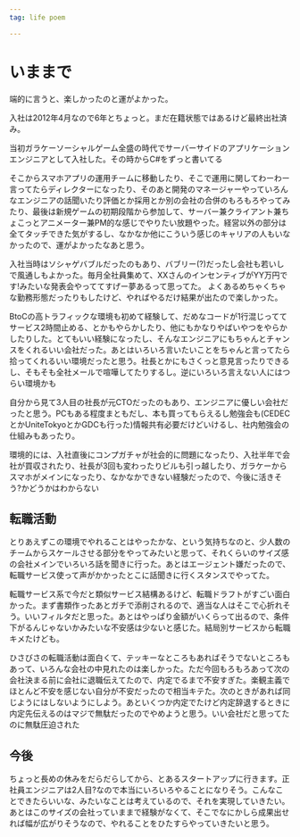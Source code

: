```yaml
---
tag: life poem

---
```



# いままで

端的に言うと、楽しかったのと運がよかった。

入社は2012年4月なので6年とちょっと。まだ在籍状態ではあるけど最終出社済み。

当初ガラケーソーシャルゲーム全盛の時代でサーバーサイドのアプリケーションエンジニアとして入社した。その時からC#をずっと書いてる

そこからスマホアプリの運用チームに移動したり、そこで運用に関してわーわー言ってたらディレクターになったり、そのあと開発のマネージャーやっていろんなエンジニアの話聞いたり評価とか採用とか別の会社の合併のもろもろやってみたり、最後は新規ゲームの初期段階から参加して、サーバー兼クライアント兼ちょこっとアニメーター兼PM的な感じでやりたい放題やった。経営以外の部分は全てタッチできた気がするし、なかなか他にこういう感じのキャリアの人もいなかったので、運がよかったなあと思う。

入社当時はソシャゲバブルだったのもあり、バブリー(?)だったし会社も若いしで風通しもよかった。毎月全社員集めて、XXさんのインセンティブがYY万円です!みたいな発表会やっててすげー夢あるって思ってた。 よくあるめちゃくちゃな勤務形態だったりもしたけど、やればやるだけ結果が出たので楽しかった。

BtoCの高トラフィックな環境も初めて経験して、だめなコードが1行混じっててサービス2時間止める、とかもやらかしたり、他にもかなりやばいやつをやらかしたりした。とてもいい経験になったし、そんなエンジニアにもちゃんとチャンスをくれるいい会社だった。あとはいろいろ言いたいことをちゃんと言ってたら拾ってくれるいい環境だったと思う。社長とかにもさくっと意見言ったりできるし、そもそも全社メールで喧嘩してたりするし。逆にいろいろ言えない人にはつらい環境かも

自分から見て3人目の社長が元CTOだったのもあり、エンジニアに優しい会社だったと思う。PCもある程度まともだし、本も買ってもらえるし勉強会も(CEDECとかUniteTokyoとかGDCも行った)情報共有必要だけどいけるし、社内勉強会の仕組みもあったり。

環境的には、入社直後にコンプガチャが社会的に問題になったり、入社半年で会社が買収されたり、社長が3回も変わったりビルも引っ越したり、ガラケーからスマホがメインになったり、なかなかできない経験だったので、今後に活きそう?かどうかはわからない

## 転職活動

とりあえずこの環境でやれることはやったかな、という気持ちなのと、少人数のチームからスケールさせる部分をやってみたいと思って、それくらいのサイズ感の会社メインでいろいろ話を聞きに行った。あとはエージェント嫌だったので、転職サービス使って声がかかったとこに話聞きに行くスタンスでやってた。

転職サービス系で今だと類似サービス結構あるけど、転職ドラフトがすごい面白かった。まず書類作ったあとガチで添削されるので、適当な人はそこで心折れそう。いいフィルタだと思った。あとはやっぱり金額がいくらって出るので、条件下がるんじゃないかみたいな不安感は少ないと感じた。結局別サービスから転職キメたけども。

ひさびさの転職活動は面白くて、テッキーなところもあればそうでないところもあって、いろんな会社の中見れたのは楽しかった。ただ今回もろもろあって次の会社決まる前に会社に退職伝えてたので、内定でるまで不安すぎた。楽観主義でほとんど不安を感じない自分が不安だったので相当キテた。次のときがあれば同じようにはしないようにしよう。あといくつか内定でたけど内定辞退するときに内定先伝えるのはマジで無駄だったのでやめようと思う。いい会社だと思ってたのに無駄圧迫された


## 今後

ちょっと長めの休みをだらだらしてから、とあるスタートアップに行きます。正社員エンジニアは2人目?なので本当にいろいろやることになりそう。こんなことできたらいいな、みたいなことは考えているので、それを実現していきたい。あとはこのサイズの会社っていままで経験がなくて、そこでなにかしら成果出せれば幅が広がりそうなので、やれることをひたすらやっていきたいと思う。

